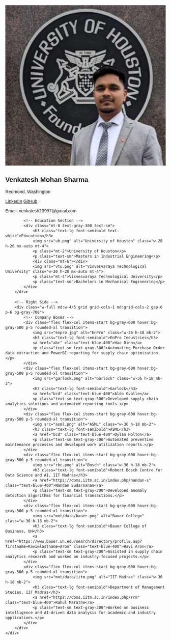 <!DOCTYPE html>
<html lang="en">
<head>
    <meta charset="UTF-8">
    <meta name="viewport" content="width=device-width, initial-scale=1.0">
    <title>Venkatesh Mohan Sharma | Portfolio</title>
    <script src="https://cdn.tailwindcss.com"></script>
    <style>
        body {
            font-family: "Trebuchet MS", sans-serif;
        }
        h2 {
            font-family: "Arial Black", sans-serif;
        }
    </style>
</head>
<body class="bg-gray-900 text-white">
    <div class="flex flex-col md:flex-row h-auto md:h-screen">
        <!-- Left Sidebar -->
        <div class="w-full md:w-1/5 bg-gradient-to-b from-gray-700 to-black p-6 flex flex-col items-center text-center">
            <img src="myimage.jpeg" alt="Venkatesh Mohan Sharma" class="w-32 h-32 rounded-full border-4 border-gray-500">
            <h2 class="mt-4 text-lg font-semibold">Venkatesh Mohan Sharma</h2>
            <p class="mt-2 text-gray-300 text-sm">Redmond, Washington</p>
            <div class="mt-4 flex flex-row justify-center space-x-4">
                <a href="https://www.linkedin.com/in/venkateshmsharma/" class="text-blue-400 hover:text-blue-600">LinkedIn</a>
                <a href="https://github.com/venky0010?tab=repositories" class="text-gray-400 hover:text-gray-600">GitHub</a>
            </div>
            <div class="mt-6 text-gray-300 text-sm">
                <p>Email: venkatesh23997@gmail.com</p>
            </div>
            
            <!-- Education Section -->
            <div class="mt-8 text-gray-300 text-sm">
                <h3 class="text-lg font-semibold text-white">Education</h3>
                <img src="uh.png" alt="University of Houston" class="w-20 h-20 mx-auto mt-4">
                <p class="mt-2">University of Houston</p>
                <p class="text-sm">Masters in Industrial Engineering</p>
                <div class="mt-6"></div>
                <img src="vtu.png" alt="Visvesvaraya Technological University" class="w-20 h-20 mx-auto mt-4">
                <p class="mt-4">Visvesvaraya Technological University</p>
                <p class="text-sm">Bachelors in Mechanical Engineering</p>
            </div>
        </div>
        
        <!-- Right Side -->
        <div class="w-full md:w-4/5 grid grid-cols-1 md:grid-cols-2 gap-6 p-6 bg-gray-700">
            <!-- Company Boxes -->
            <div class="flex flex-col items-start bg-gray-600 hover:bg-gray-500 p-5 rounded-xl transition">
                <img src="enpro.jpg" alt="EnPro" class="w-36 h-18 mb-2">
                <h3 class="text-lg font-semibold">EnPro Industries</h3>
                <a href="abc" class="text-blue-400">Hao Dinh</a>
                <p class="text-sm text-gray-300">Automating Purchase Order data extraction and PowerBI reporting for supply chain optimization.</p>
            </div>
            <div class="flex flex-col items-start bg-gray-600 hover:bg-gray-500 p-5 rounded-xl transition">
                <img src="garlock.png" alt="Garlock" class="w-36 h-18 mb-2">
                <h3 class="text-lg font-semibold">Garlock</h3>
                <a href="bcd" class="text-blue-400">Aldo Ovalle</a>
                <p class="text-sm text-gray-300">Developed supply chain analytics solutions and automated reporting tools.</p>
            </div>
            <div class="flex flex-col items-start bg-gray-600 hover:bg-gray-500 p-5 rounded-xl transition">
                <img src="asml.png" alt="ASML" class="w-36 h-18 mb-2">
                <h3 class="text-lg font-semibold">ASML</h3>
                <a href="bcd" class="text-blue-400">Dylan Holton</a>
                <p class="text-sm text-gray-300">Automated preventive maintenance processes and developed work utilization reports.</p>
            </div>
            <div class="flex flex-col items-start bg-gray-600 hover:bg-gray-500 p-5 rounded-xl transition">
                <img src="rbc.png" alt="Bosch" class="w-36 h-18 mb-2">
                <h3 class="text-lg font-semibold">Robert Bosch Centre for Data Science and AI, IIT Madras</h3>
                <a href="https://doms.iitm.ac.in/index.php/nandan-s" class="text-blue-400">Nandan Sudarsanam</a>
                <p class="text-sm text-gray-300">Developed anomaly detection algorithms for financial transactions.</p>
            </div>
            <div class="flex flex-col items-start bg-gray-600 hover:bg-gray-500 p-5 rounded-xl transition">
                <img src="mnt/data/bauer.png" alt="Bauer College" class="w-36 h-18 mb-2">
                <h3 class="text-lg font-semibold">Bauer College of Business, UH</h3>
                <a href="https://www.bauer.uh.edu/search/directory/profile.asp?firstname=Ravi&lastname=Aron" class="text-blue-400">Ravi Aron</a>
                <p class="text-sm text-gray-300">Assisted in supply chain analytics research and worked on industry-focused projects.</p>
            </div>
            <div class="flex flex-col items-start bg-gray-600 hover:bg-gray-500 p-5 rounded-xl transition">
                <img src="mnt/data/iitm.png" alt="IIT Madras" class="w-36 h-18 mb-2">
                <h3 class="text-lg font-semibold">Department of Management Studies, IIT Madras</h3>
                <a href="https://doms.iitm.ac.in/index.php/rrm" class="text-blue-400">Rahul Marathe</a>
                <p class="text-sm text-gray-300">Worked on business intelligence and AI-driven data analysis for academic and industry applications.</p>
            </div>
        </div>
    </div>
</body>
</html>
